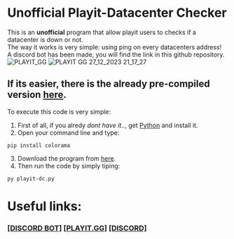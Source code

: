 # Unofficial Playit-Datacenter Checker
This is an **unofficial** program that allow playit users to checks if a datacenter is down or not. <br>
The way it works is very simple: using ping on every datacenters address! <br>
A discord bot has been made, you will find the link in this github repository. <br>
![PLAYIT_GG](https://playit.gg/build/_assets/logo-NYRFHLA6.png)
![PLAYIT GG 27_12_2023 21_17_27](https://github.com/uziff/Playit-datacenter-check/assets/110534939/44548e47-6166-4430-8669-f574765ce0b2)


## If its easier, there is the already pre-compiled version [here](https://github.com/uziff/Playit-datacenter-check/releases).


To execute this code is very simple:
1. First of all, if you alredy _dont have it.._, get [Python](https://www.python.org/downloads/) and install it.
2. Open your command line and type:
```
pip install colorama
```
3. Download the program from [here](https://github.com/uziff/Playit-datacenter-check/releases).
4. Then run the code by simply tiping:
```
py playit-dc.py
```

# Useful links:
### [[DISCORD BOT]](https://discord.com/api/oauth2/authorize?client_id=1194775479593488465&permissions=8&scope=bot) [[PLAYIT.GG]](https://playit.gg)    [[DISCORD]](https://discord.gg/qukYXy7ynt)
